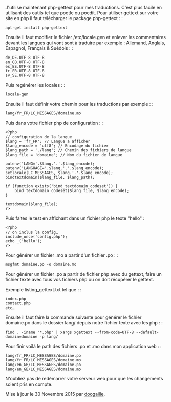 J'utilise maintenant php-gettext pour mes traductions. C'est plus facile
en utilisant des outils tel que pootle ou poedit. Pour utiliser gettext
sur votre site en php il faut télécharger le package php-gettext : :

    apt-get install php-gettext

Ensuite il faut modifier le fichier /etc/locale.gen et enlever les
commentaires devant les langues qui vont sont à traduire par exemple :
Allemand, Anglais, Espagnol, Français & Suédois : :

    de_DE.UTF-8 UTF-8
    en_GB.UTF-8 UTF-8
    es_ES.UTF-8 UTF-8
    fr_FR.UTF-8 UTF-8
    sv_SE.UTF-8 UTF-8

Puis regénérer les locales : :

    locale-gen

Ensuite il faut définir votre chemin pour les traductions par exemple :
:

    lang/fr_FR/LC_MESSAGES/domaine.mo

Puis dans votre fichier php de configuration : :

    <?php
    // configuration de la langue
    $lang = 'fr_FR'; // Langue a afficher
    $lang_encode = 'utf8'; // Encodage du fichier
    $lang_path = './lang'; // Chemin des fichiers de langue
    $lang_file = 'domaine'; // Nom du fichier de langue

    putenv('LANG='.$lang.'.'.$lang_encode);
    putenv('LANGUAGE='.$lang.'.'.$lang_encode);
    setlocale(LC_MESSAGES, $lang.'.'.$lang_encode);
    bindtextdomain($lang_file, $lang_path);

    if (function_exists('bind_textdomain_codeset')) {
        bind_textdomain_codeset($lang_file, $lang_encode);
    }

    textdomain($lang_file);
    ?>

Puis faites le test en affichant dans un fichier php le texte "hello" :

    <?php
    // on inclus la config…
    include_once('config.php');
    echo _('hello');
    ?>

Pour générer un fichier .mo a partir d'un fichier .po : :

    msgfmt domaine.po -o domaine.mo

Pour générer un fichier .po a partir de fichier php avec du gettext,
faire un fichier texte avec tous vos fichiers php ou on doit récupérer
le gettext.

Exemple listing\_gettext.txt tel que : :

    index.php
    contact.php
    etc…

Ensuite il faut faire la commande suivante pour générer le fichier
domaine.po dans le dossier lang/ depuis notre fichier texte avec les php
: :

    find . -iname "*.php" | xargs xgettext --from-code=UTF-8 --default-domain=domaine -p lang/

Pour finir voilà le path des fichiers .po et .mo dans mon application
web : :

    lang/fr_FR/LC_MESSAGES/domaine.po
    lang/fr_FR/LC_MESSAGES/domaine.mo
    lang/en_GB/LC_MESSAGES/domaine.po
    lang/en_GB/LC_MESSAGES/domaine.mo

N'oubliez pas de redémarrer votre serveur web pour que les changements
soient pris en compte.

Mise à jour le 30 Novembre 2015 par
[doogaille](http://www.github.com/doogaille).
